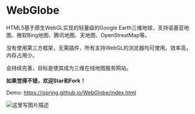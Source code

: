 # WebGlobe
HTML5基于原生WebGL实现的轻量级的Google Earth三维地球，支持诺基亚地图、微软Bing地图、腾讯地图、天地图、OpenStreatMap等。

没有使用第三方框架，无需插件，所有支持WebGL的浏览器均可使用。效率高，内存占用少。

会持续完善，目标是使其成为三维在线地图服务网站。

**如果觉得不错，欢迎Star和Fork！**

Demo: https://ispring.github.io/WebGlobe/index.html

 ![这里写图片描述](https://github.com/iSpring/WebGlobe/blob/master/screenshot.png)
